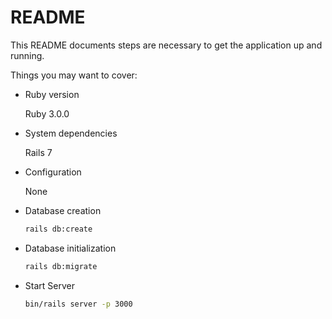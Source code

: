 # README

This README documents steps are necessary to get the
application up and running.

Things you may want to cover:

* Ruby version 
  
  Ruby 3.0.0

* System dependencies
  
  Rails 7

* Configuration
  
  None
  
* Database creation
  ```bash
  rails db:create
  ```
  
* Database initialization
  ```bash
  rails db:migrate
  ```
  
* Start Server
  ```bash
  bin/rails server -p 3000
  ```
